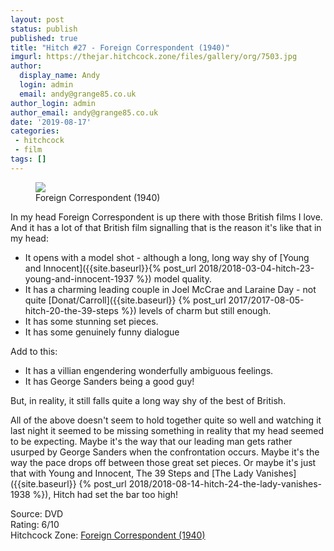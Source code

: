 ```yaml
---
layout: post
status: publish
published: true
title: "Hitch #27 - Foreign Correspondent (1940)"
imgurl: https://thejar.hitchcock.zone/files/gallery/org/7503.jpg
author:
  display_name: Andy
  login: admin
  email: andy@grange85.co.uk
author_login: admin
author_email: andy@grange85.co.uk
date: '2019-08-17'
categories:
 - hitchcock
 - film
tags: []
---
```

<figure class="aligncenter"><img src="https://thejar.hitchcock.zone/files/gallery/org/7503.jpg" class="img-responsive" /><figcaption>Foreign Correspondent (1940)</figcaption></figure>
In my head Foreign Correspondent is up there with those British films I love. And it has a lot of that British film signalling that is the reason it's like that in my head: 

- It opens with a model shot - although a long, long way shy of [Young and Innocent]({{site.baseurl}}{% post_url 2018/2018-03-04-hitch-23-young-and-innocent-1937 %}) model quality. 
- It has a charming leading couple in Joel McCrae and Laraine Day - not quite [Donat/Carroll]({{site.baseurl}}
{% post_url 2017/2017-08-05-hitch-20-the-39-steps %}) levels of charm but still enough. 
- It has some stunning set pieces.
- It has some genuinely funny dialogue

Add to this:
- It has a villian engendering wonderfully ambiguous feelings. 
- It has George Sanders being a good guy!

But, in reality, it still falls quite a long way shy of the best of British. 

All of the above doesn't seem to hold together quite so well and watching it last night it seemed to be missing something in reality that my head seemed to be expecting. Maybe it's the way that our leading man gets rather usurped by George Sanders when the confrontation occurs. Maybe it's the way the pace drops off between those great set pieces. Or maybe it's just that with Young and Innocent, The 39 Steps and [The Lady Vanishes]({{site.baseurl}}
{% post_url 2018/2018-08-14-hitch-24-the-lady-vanishes-1938 %}), Hitch had set the bar too high!

Source: DVD  
Rating: 6/10  
Hitchcock Zone: [Foreign Correspondent (1940)](https://the.hitchcock.zone/wiki/Foreign_Correspondent_(1940))

